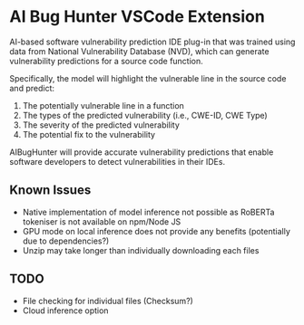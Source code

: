 # AI Bug Hunter VSCode Extension

AI-based software vulnerability prediction IDE plug-in that was trained using data from National Vulnerability Database (NVD), which can generate vulnerability predictions for a source code function.

Specifically, the model will highlight the vulnerable line in the source code and predict:

1. The potentially vulnerable line in a function
2. The types of the predicted vulnerability (i.e., CWE-ID, CWE Type)
3. The severity of the predicted vulnerability
4. The potential fix to the vulnerability

AIBugHunter will provide accurate vulnerability predictions that enable software developers to detect vulnerabilities in their IDEs.

## Known Issues

- Native implementation of model inference not possible as RoBERTa tokeniser is not available on npm/Node JS
- GPU mode on local inference does not provide any benefits (potentially due to dependencies?)
- Unzip may take longer than individually downloading each files

## TODO

- File checking for individual files (Checksum?)
- Cloud inference option
